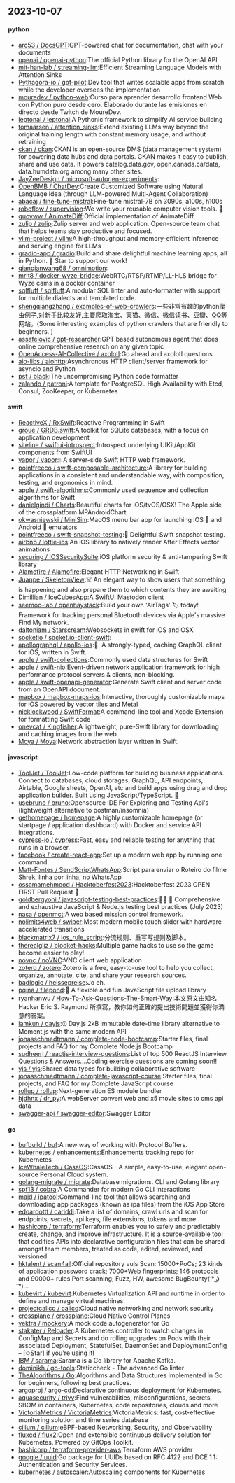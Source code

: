 ## 2023-10-07

#### python
* [arc53 / DocsGPT](https://github.com/arc53/DocsGPT):GPT-powered chat for documentation, chat with your documents
* [openai / openai-python](https://github.com/openai/openai-python):The official Python library for the OpenAI API
* [mit-han-lab / streaming-llm](https://github.com/mit-han-lab/streaming-llm):Efficient Streaming Language Models with Attention Sinks
* [Pythagora-io / gpt-pilot](https://github.com/Pythagora-io/gpt-pilot):Dev tool that writes scalable apps from scratch while the developer oversees the implementation
* [mouredev / python-web](https://github.com/mouredev/python-web):Curso para aprender desarrollo frontend Web con Python puro desde cero. Elaborado durante las emisiones en directo desde Twitch de MoureDev.
* [leptonai / leptonai](https://github.com/leptonai/leptonai):A Pythonic framework to simplify AI service building
* [tomaarsen / attention_sinks](https://github.com/tomaarsen/attention_sinks):Extend existing LLMs way beyond the original training length with constant memory usage, and without retraining
* [ckan / ckan](https://github.com/ckan/ckan):CKAN is an open-source DMS (data management system) for powering data hubs and data portals. CKAN makes it easy to publish, share and use data. It powers catalog.data.gov, open.canada.ca/data, data.humdata.org among many other sites.
* [JayZeeDesign / microsoft-autogen-experiments](https://github.com/JayZeeDesign/microsoft-autogen-experiments):
* [OpenBMB / ChatDev](https://github.com/OpenBMB/ChatDev):Create Customized Software using Natural Language Idea (through LLM-powered Multi-Agent Collaboration)
* [abacaj / fine-tune-mistral](https://github.com/abacaj/fine-tune-mistral):Fine-tune mistral-7B on 3090s, a100s, h100s
* [roboflow / supervision](https://github.com/roboflow/supervision):We write your reusable computer vision tools. 💜
* [guoyww / AnimateDiff](https://github.com/guoyww/AnimateDiff):Official implementation of AnimateDiff.
* [zulip / zulip](https://github.com/zulip/zulip):Zulip server and web application. Open-source team chat that helps teams stay productive and focused.
* [vllm-project / vllm](https://github.com/vllm-project/vllm):A high-throughput and memory-efficient inference and serving engine for LLMs
* [gradio-app / gradio](https://github.com/gradio-app/gradio):Build and share delightful machine learning apps, all in Python. 🌟 Star to support our work!
* [qianqianwang68 / omnimotion](https://github.com/qianqianwang68/omnimotion):
* [mrlt8 / docker-wyze-bridge](https://github.com/mrlt8/docker-wyze-bridge):WebRTC/RTSP/RTMP/LL-HLS bridge for Wyze cams in a docker container
* [sqlfluff / sqlfluff](https://github.com/sqlfluff/sqlfluff):A modular SQL linter and auto-formatter with support for multiple dialects and templated code.
* [shengqiangzhang / examples-of-web-crawlers](https://github.com/shengqiangzhang/examples-of-web-crawlers):一些非常有趣的python爬虫例子,对新手比较友好,主要爬取淘宝、天猫、微信、微信读书、豆瓣、QQ等网站。(Some interesting examples of python crawlers that are friendly to beginners. )
* [assafelovic / gpt-researcher](https://github.com/assafelovic/gpt-researcher):GPT based autonomous agent that does online comprehensive research on any given topic
* [OpenAccess-AI-Collective / axolotl](https://github.com/OpenAccess-AI-Collective/axolotl):Go ahead and axolotl questions
* [aio-libs / aiohttp](https://github.com/aio-libs/aiohttp):Asynchronous HTTP client/server framework for asyncio and Python
* [psf / black](https://github.com/psf/black):The uncompromising Python code formatter
* [zalando / patroni](https://github.com/zalando/patroni):A template for PostgreSQL High Availability with Etcd, Consul, ZooKeeper, or Kubernetes

#### swift
* [ReactiveX / RxSwift](https://github.com/ReactiveX/RxSwift):Reactive Programming in Swift
* [groue / GRDB.swift](https://github.com/groue/GRDB.swift):A toolkit for SQLite databases, with a focus on application development
* [siteline / swiftui-introspect](https://github.com/siteline/swiftui-introspect):Introspect underlying UIKit/AppKit components from SwiftUI
* [vapor / vapor](https://github.com/vapor/vapor):💧 A server-side Swift HTTP web framework.
* [pointfreeco / swift-composable-architecture](https://github.com/pointfreeco/swift-composable-architecture):A library for building applications in a consistent and understandable way, with composition, testing, and ergonomics in mind.
* [apple / swift-algorithms](https://github.com/apple/swift-algorithms):Commonly used sequence and collection algorithms for Swift
* [danielgindi / Charts](https://github.com/danielgindi/Charts):Beautiful charts for iOS/tvOS/OSX! The Apple side of the crossplatform MPAndroidChart.
* [okwasniewski / MiniSim](https://github.com/okwasniewski/MiniSim):MacOS menu bar app for launching iOS  and Android 🤖 emulators
* [pointfreeco / swift-snapshot-testing](https://github.com/pointfreeco/swift-snapshot-testing):📸 Delightful Swift snapshot testing.
* [airbnb / lottie-ios](https://github.com/airbnb/lottie-ios):An iOS library to natively render After Effects vector animations
* [securing / IOSSecuritySuite](https://github.com/securing/IOSSecuritySuite):iOS platform security & anti-tampering Swift library
* [Alamofire / Alamofire](https://github.com/Alamofire/Alamofire):Elegant HTTP Networking in Swift
* [Juanpe / SkeletonView](https://github.com/Juanpe/SkeletonView):☠️ An elegant way to show users that something is happening and also prepare them to which contents they are awaiting
* [Dimillian / IceCubesApp](https://github.com/Dimillian/IceCubesApp):A SwiftUI Mastodon client
* [seemoo-lab / openhaystack](https://github.com/seemoo-lab/openhaystack):Build your own 'AirTags' 🏷 today! Framework for tracking personal Bluetooth devices via Apple's massive Find My network.
* [daltoniam / Starscream](https://github.com/daltoniam/Starscream):Websockets in swift for iOS and OSX
* [socketio / socket.io-client-swift](https://github.com/socketio/socket.io-client-swift):
* [apollographql / apollo-ios](https://github.com/apollographql/apollo-ios):📱  A strongly-typed, caching GraphQL client for iOS, written in Swift.
* [apple / swift-collections](https://github.com/apple/swift-collections):Commonly used data structures for Swift
* [apple / swift-nio](https://github.com/apple/swift-nio):Event-driven network application framework for high performance protocol servers & clients, non-blocking.
* [apple / swift-openapi-generator](https://github.com/apple/swift-openapi-generator):Generate Swift client and server code from an OpenAPI document.
* [mapbox / mapbox-maps-ios](https://github.com/mapbox/mapbox-maps-ios):Interactive, thoroughly customizable maps for iOS powered by vector tiles and Metal
* [nicklockwood / SwiftFormat](https://github.com/nicklockwood/SwiftFormat):A command-line tool and Xcode Extension for formatting Swift code
* [onevcat / Kingfisher](https://github.com/onevcat/Kingfisher):A lightweight, pure-Swift library for downloading and caching images from the web.
* [Moya / Moya](https://github.com/Moya/Moya):Network abstraction layer written in Swift.

#### javascript
* [ToolJet / ToolJet](https://github.com/ToolJet/ToolJet):Low-code platform for building business applications. Connect to databases, cloud storages, GraphQL, API endpoints, Airtable, Google sheets, OpenAI, etc and build apps using drag and drop application builder. Built using JavaScript/TypeScript. 🚀
* [usebruno / bruno](https://github.com/usebruno/bruno):Opensource IDE For Exploring and Testing Api's (lightweight alternative to postman/insomnia)
* [gethomepage / homepage](https://github.com/gethomepage/homepage):A highly customizable homepage (or startpage / application dashboard) with Docker and service API integrations.
* [cypress-io / cypress](https://github.com/cypress-io/cypress):Fast, easy and reliable testing for anything that runs in a browser.
* [facebook / create-react-app](https://github.com/facebook/create-react-app):Set up a modern web app by running one command.
* [Matt-Fontes / SendScriptWhatsApp](https://github.com/Matt-Fontes/SendScriptWhatsApp):Script para enviar o Roteiro do filme Shrek, linha por linha, no WhatsApp
* [ossamamehmood / Hacktoberfest2023](https://github.com/ossamamehmood/Hacktoberfest2023):Hacktoberfest 2023 OPEN FIRST Pull Request 🎉
* [goldbergyoni / javascript-testing-best-practices](https://github.com/goldbergyoni/javascript-testing-best-practices):📗🌐 🚢 Comprehensive and exhaustive JavaScript & Node.js testing best practices (July 2023)
* [nasa / openmct](https://github.com/nasa/openmct):A web based mission control framework.
* [nolimits4web / swiper](https://github.com/nolimits4web/swiper):Most modern mobile touch slider with hardware accelerated transitions
* [blackmatrix7 / ios_rule_script](https://github.com/blackmatrix7/ios_rule_script):分流规则、重写写规则及脚本。
* [therealgliz / blooket-hacks](https://github.com/therealgliz/blooket-hacks):Multiple game hacks to use so the game become easier to play!
* [novnc / noVNC](https://github.com/novnc/noVNC):VNC client web application
* [zotero / zotero](https://github.com/zotero/zotero):Zotero is a free, easy-to-use tool to help you collect, organize, annotate, cite, and share your research sources.
* [badlogic / heissepreise](https://github.com/badlogic/heissepreise):Jo eh.
* [pqina / filepond](https://github.com/pqina/filepond):🌊 A flexible and fun JavaScript file upload library
* [ryanhanwu / How-To-Ask-Questions-The-Smart-Way](https://github.com/ryanhanwu/How-To-Ask-Questions-The-Smart-Way):本文原文由知名 Hacker Eric S. Raymond 所撰寫，教你如何正確的提出技術問題並獲得你滿意的答案。
* [iamkun / dayjs](https://github.com/iamkun/dayjs):⏰ Day.js 2kB immutable date-time library alternative to Moment.js with the same modern API
* [jonasschmedtmann / complete-node-bootcamp](https://github.com/jonasschmedtmann/complete-node-bootcamp):Starter files, final projects and FAQ for my Complete Node.js Bootcamp
* [sudheerj / reactjs-interview-questions](https://github.com/sudheerj/reactjs-interview-questions):List of top 500 ReactJS Interview Questions & Answers....Coding exercise questions are coming soon!!
* [yjs / yjs](https://github.com/yjs/yjs):Shared data types for building collaborative software
* [jonasschmedtmann / complete-javascript-course](https://github.com/jonasschmedtmann/complete-javascript-course):Starter files, final projects, and FAQ for my Complete JavaScript course
* [rollup / rollup](https://github.com/rollup/rollup):Next-generation ES module bundler
* [hjdhnx / dr_py](https://github.com/hjdhnx/dr_py):A webServer convert web and x5 movie sites to cms api data
* [swagger-api / swagger-editor](https://github.com/swagger-api/swagger-editor):Swagger Editor

#### go
* [bufbuild / buf](https://github.com/bufbuild/buf):A new way of working with Protocol Buffers.
* [kubernetes / enhancements](https://github.com/kubernetes/enhancements):Enhancements tracking repo for Kubernetes
* [IceWhaleTech / CasaOS](https://github.com/IceWhaleTech/CasaOS):CasaOS - A simple, easy-to-use, elegant open-source Personal Cloud system.
* [golang-migrate / migrate](https://github.com/golang-migrate/migrate):Database migrations. CLI and Golang library.
* [spf13 / cobra](https://github.com/spf13/cobra):A Commander for modern Go CLI interactions
* [majd / ipatool](https://github.com/majd/ipatool):Command-line tool that allows searching and downloading app packages (known as ipa files) from the iOS App Store
* [edoardottt / cariddi](https://github.com/edoardottt/cariddi):Take a list of domains, crawl urls and scan for endpoints, secrets, api keys, file extensions, tokens and more
* [hashicorp / terraform](https://github.com/hashicorp/terraform):Terraform enables you to safely and predictably create, change, and improve infrastructure. It is a source-available tool that codifies APIs into declarative configuration files that can be shared amongst team members, treated as code, edited, reviewed, and versioned.
* [hktalent / scan4all](https://github.com/hktalent/scan4all):Official repository vuls Scan: 15000+PoCs; 23 kinds of application password crack; 7000+Web fingerprints; 146 protocols and 90000+ rules Port scanning; Fuzz, HW, awesome BugBounty( ͡° ͜ʖ ͡°)...
* [kubevirt / kubevirt](https://github.com/kubevirt/kubevirt):Kubernetes Virtualization API and runtime in order to define and manage virtual machines.
* [projectcalico / calico](https://github.com/projectcalico/calico):Cloud native networking and network security
* [crossplane / crossplane](https://github.com/crossplane/crossplane):Cloud Native Control Planes
* [vektra / mockery](https://github.com/vektra/mockery):A mock code autogenerator for Go
* [stakater / Reloader](https://github.com/stakater/Reloader):A Kubernetes controller to watch changes in ConfigMap and Secrets and do rolling upgrades on Pods with their associated Deployment, StatefulSet, DaemonSet and DeploymentConfig – [✩Star] if you're using it!
* [IBM / sarama](https://github.com/IBM/sarama):Sarama is a Go library for Apache Kafka.
* [dominikh / go-tools](https://github.com/dominikh/go-tools):Staticcheck - The advanced Go linter
* [TheAlgorithms / Go](https://github.com/TheAlgorithms/Go):Algorithms and Data Structures implemented in Go for beginners, following best practices.
* [argoproj / argo-cd](https://github.com/argoproj/argo-cd):Declarative continuous deployment for Kubernetes.
* [aquasecurity / trivy](https://github.com/aquasecurity/trivy):Find vulnerabilities, misconfigurations, secrets, SBOM in containers, Kubernetes, code repositories, clouds and more
* [VictoriaMetrics / VictoriaMetrics](https://github.com/VictoriaMetrics/VictoriaMetrics):VictoriaMetrics: fast, cost-effective monitoring solution and time series database
* [cilium / cilium](https://github.com/cilium/cilium):eBPF-based Networking, Security, and Observability
* [fluxcd / flux2](https://github.com/fluxcd/flux2):Open and extensible continuous delivery solution for Kubernetes. Powered by GitOps Toolkit.
* [hashicorp / terraform-provider-aws](https://github.com/hashicorp/terraform-provider-aws):Terraform AWS provider
* [google / uuid](https://github.com/google/uuid):Go package for UUIDs based on RFC 4122 and DCE 1.1: Authentication and Security Services.
* [kubernetes / autoscaler](https://github.com/kubernetes/autoscaler):Autoscaling components for Kubernetes
